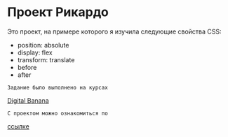 # Проект Рикардо
Это проект, на примере которого я изучила следующие свойства CSS:

* position: absolute
* display: flex
* transform: translate
* before
* after

```
Задание было выполнено на курсах
```
[Digital Banana](https://digital-banana.ru)

```
С проектом можно ознакомиться по 
```
[ссылке]( https://eugeniia0311.github.io/Ricardo/)
